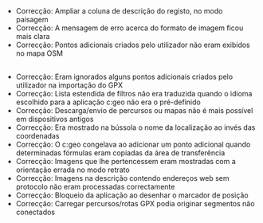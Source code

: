##
- Correcção: Ampliar a coluna de descrição do registo, no modo paisagem
- Correcção: A mensagem de erro acerca do formato de imagem ficou mais clara
- Correcção: Pontos adicionais criados pelo utilizador não eram exibidos no mapa OSM

##
- Correcção: Eram ignorados alguns pontos adicionais criados pelo utilizador na importação do GPX
- Correcção: Lista estendida de filtros não era traduzida quando o idioma escolhido para a aplicação c:geo não era o pré-definido
- Correcção: Descarga/envio de percursos ou mapas não é mais possível em dispositivos antigos
- Correcção: Era mostrado na bússola o nome da localização ao invés das coordenadas
- Correcção: O c:geo congelava ao adicionar um ponto adicional quando determinadas fórmulas eram copiadas da área de transferência
- Correcção: Imagens que lhe pertencessem eram mostradas com a orientação errada no modo retrato
- Correcção: Imagens na descrição contendo endereços web sem protocolo não eram processadas correctamente
- Correcção: Bloqueio da aplicação ao desenhar o marcador de posição
- Correcção: Carregar percursos/rotas GPX podia originar segmentos não conectados
